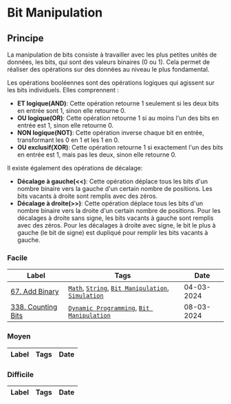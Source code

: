 # Bit Manipulation

## Principe

La manipulation de bits consiste à travailler avec les plus petites unités de données, les bits, qui sont des valeurs binaires (0 ou 1). Cela permet de réaliser des opérations sur des données au niveau le plus fondamental.

Les opérations booléennes sont des opérations logiques qui agissent sur les bits individuels. Elles comprennent :

- **ET logique(AND)**: Cette opération retourne 1 seulement si les deux bits en entrée sont 1, sinon elle retourne 0.
- **OU logique(OR)**: Cette opération retourne 1 si au moins l'un des bits en entrée est 1, sinon elle retourne 0.
- **NON logique(NOT)**: Cette opération inverse chaque bit en entrée, transformant les 0 en 1 et les 1 en 0.
- **OU exclusif(XOR)**: Cette opération retourne 1 si exactement l'un des bits en entrée est 1, mais pas les deux, sinon elle retourne 0.

Il existe également des opérations de décalage:

- **Décalage à gauche(<<)**: Cette opération déplace tous les bits d'un nombre binaire vers la gauche d'un certain nombre de positions. Les bits vacants à droite sont remplis avec des zéros.
- **Décalage à droite(>>)**: Cette opération déplace tous les bits d'un nombre binaire vers la droite d'un certain nombre de positions. Pour les décalages à droite sans signe, les bits vacants à gauche sont remplis avec des zéros. Pour les décalages à droite avec signe, le bit le plus à gauche (le bit de signe) est dupliqué pour remplir les bits vacants à gauche.

### Facile

| Label                                                      | Tags                                                                                                                       | Date       |
| ---------------------------------------------------------- | -------------------------------------------------------------------------------------------------------------------------- | ---------- |
| [67. Add Binary](../Probleme/0067.%20Add%20Binary/)        | [`Math`](./math.md), [`String`](./string.md), [`Bit Manipulation`](./bit_manipulation.md), [`Simulation`](./simulation.md) | 04-03-2024 |
| [338. Counting Bits](../Probleme/0338.%20Counting%20Bits/) | [`Dynamic Programming`](./dp.md), [`Bit Manipulation`](./bit_manipulation.md)                                              | 08-03-2024 |

### Moyen

| Label | Tags | Date |
| ----- | ---- | ---- |

### Difficile

| Label | Tags | Date |
| ----- | ---- | ---- |
